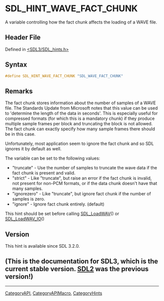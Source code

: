 # SDL_HINT_WAVE_FACT_CHUNK

A variable controlling how the fact chunk affects the loading of a WAVE file.

## Header File

Defined in [<SDL3/SDL_hints.h>](https://github.com/libsdl-org/SDL/blob/main/include/SDL3/SDL_hints.h)

## Syntax

```c
#define SDL_HINT_WAVE_FACT_CHUNK "SDL_WAVE_FACT_CHUNK"
```

## Remarks

The fact chunk stores information about the number of samples of a WAVE
file. The Standards Update from Microsoft notes that this value can be used
to 'determine the length of the data in seconds'. This is especially useful
for compressed formats (for which this is a mandatory chunk) if they
produce multiple sample frames per block and truncating the block is not
allowed. The fact chunk can exactly specify how many sample frames there
should be in this case.

Unfortunately, most application seem to ignore the fact chunk and so SDL
ignores it by default as well.

The variable can be set to the following values:

- "truncate" - Use the number of samples to truncate the wave data if the
  fact chunk is present and valid.
- "strict" - Like "truncate", but raise an error if the fact chunk is
  invalid, not present for non-PCM formats, or if the data chunk doesn't
  have that many samples.
- "ignorezero" - Like "truncate", but ignore fact chunk if the number of
  samples is zero.
- "ignore" - Ignore fact chunk entirely. (default)

This hint should be set before calling [SDL_LoadWAV](SDL_LoadWAV)() or
[SDL_LoadWAV_IO](SDL_LoadWAV_IO)()

## Version

This hint is available since SDL 3.2.0.

## (This is the documentation for SDL3, which is the current stable version. [SDL2](https://wiki.libsdl.org/SDL2/) was the previous version!)



----
[CategoryAPI](CategoryAPI), [CategoryAPIMacro](CategoryAPIMacro), [CategoryHints](CategoryHints)

